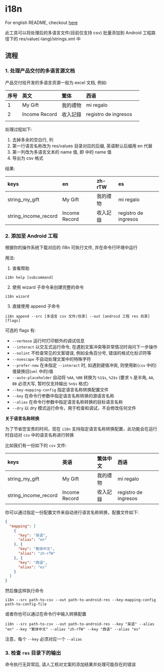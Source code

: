 # i18n

For english README, checkout [here](./README.md)

此工具可以将处理后的多语言文件(目前仅支持 csv) 批量添加到 Android 工程路径下的 res/value(-lang)/strings.xml 中

## 流程

### 1. 处理产品交付的多语言源文档

产品交付给开发的多语言资源一般为 excel 文档, 例如:

|序号|英文|繁体|西语||
|:---|:---|:---|:---|:---|
|1|My Gift|我的禮物|mi regalo||
|2|Income Record|收入記錄|registro de ingresos||
||||

处理过程如下:

1. 去掉多余的空白行, 列
2. 第一行语言名称改为 res/values 目录对应的后缀, 英语默认后缀用 en 代替
3. 第一列改为多语言文本的 name 值, 即 <string name="string_hello"> 中的 name 值
4. 导出为 csv 格式

结果:

|keys|en|zh-rTW|es|
|:---|:---|:---|:---|
|string_my_gift|My Gift|我的禮物|mi regalo|
|string_income_record|Income Record|收入記錄|registro de ingresos|

### 2. 添加至 Android 工程

根据你的操作系统下载对应的 i18n 可执行文件, 并在命令行环境中运行

用法:

1. 查看帮助

`i18n help [subcommand]`

2. 使用 wizard 子命令来创建完整的命令

`i18n wizard`

3. 直接使用 append 子命令

`i18n append --src [多语言 csv 文件/目录] --out [android 工程 res 目录] [flags]`

可选的 flags 有:

* `--verbose` 运行时打印额外的调试信息
* `--interact` 以交互式运行命令, 在遇到文案冲突等异常情况时询问下一步操作
* `--nolint` 不检查常见的文案错误, 例如全角百分号, 错误的格式化标识符等
* `--noescape` 不自动处理文案中的特殊字符
* `--prefer-new` 在未指定 `--interact` 时, 如遇到键值冲突, 则使用新(`csv` 中的)值替换旧(`xml` 中的)值
* `--auto-placeholder` 自动将 `%AA`, `%BB` 转换为 `%1$s`, `%2$s` (要求 `%` 是半角, `AA`, `BB` 必须大写, 暂时仅支持输出 `%n$s` 格式)
* `--key-mapping-config` 指定语言名称转换配置文件
* `--key` 在命令行参数中指定语言名称转换的源语言名称
* `--alias` 在命令行参数中指定语言名称转换的目标语言名称
* `--dry` 以 dry 模式运行命令，用于检查和调试，不会修改任何文件

**关于语言名称转换**

为了节省您宝贵的时间，现在 `i18n` 支持指定语言名称转换配置，此功能会在运行时自动对 `csv` 中的语言名称进行转换

比如我们有一份如下的 `csv` 文件:

|keys|英语|繁体中文|西语|
|:---|:---|:---|:---|
|string_my_gift|My Gift|我的禮物|mi regalo|
|string_income_record|Income Record|收入記錄|registro de ingresos|

你可以通过指定一份配置文件来自动进行语言名称转换，配置文件如下:

```json
{
  "mapping": [
    {
      "key": "英语",
      "alias": "en"
    }, {
      "key": "繁体中文",
      "alias": "zh-rTW"
    }, {
      "key": "西语",
      "alias": "es"
    }
  ]
}
```

然后像这样执行命令

`i18n --src path-to-csv --out path-to-android-res --key-mapping-config path-to-config-file`

或者你也可以通过在命令行中输入转换配置

`i18n --src path-to-csv --out path-to-android-res --key "英语" --alias "en" --key "繁体中文" --alias "zh-rTW" --key "西语" --alias "es"`

注意，每个 `--key` 必须对应一个 `--alias`

### 3. 检查 `res` 目录下的输出

命令执行无异常后, 请人工核对文案的添加结果并处理可能存在的错误
